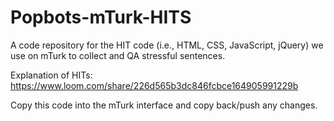# Popbots-mTurk-HITS
A code repository for the HIT code (i.e., HTML, CSS, JavaScript, jQuery) we use on mTurk to collect and QA stressful sentences.

Explanation of HITs:
https://www.loom.com/share/226d565b3dc846fcbce164905991229b

Copy this code into the mTurk interface and copy back/push any changes.
